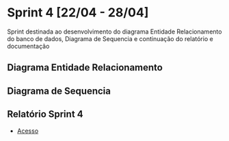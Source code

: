 # Sprint 4 [22/04 - 28/04]

Sprint destinada ao desenvolvimento do diagrama Entidade Relacionamento do banco de dados, Diagrama de Sequencia e continuação do relatório e documentação

## Diagrama Entidade Relacionamento


## Diagrama de Sequencia


## Relatório Sprint 4

- [Acesso](Relatorios-sprint/Sprint4.md)
